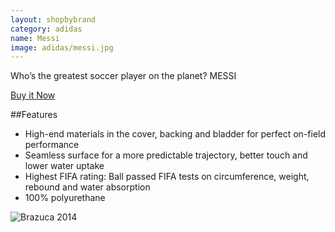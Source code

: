 ```yaml
---
layout: shopbybrand
category: adidas
name: Messi
image: adidas/messi.jpg
---
```


Who’s the greatest soccer player on the planet? MESSI

[Buy it Now](http://www.gmsports.co.za/image/cache/data/Balls/ADIDAS-MESSI-BALL-G83961-600x600.jpg)

##Features

- High-end materials in the cover, backing and bladder for perfect on-field performance
- Seamless surface for a more predictable trajectory, better touch and lower water uptake
- Highest FIFA rating: Ball passed FIFA tests on circumference, weight, rebound and water absorption
- 100% polyurethane

![Brazuca 2014](http://www.gmsports.co.za/image/cache/data/Balls/ADIDAS-MESSI-BALL-G83961-600x600.jpg)